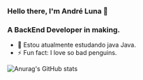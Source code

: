 ### Hello there, I'm André Luna 👋
### A BackEnd Developer in making.

- 🌱 Estou atualmente estudando java Java.
- ⚡ Fun fact: I love so bad penguins.

![Anurag's GitHub stats](https://github-readme-stats.vercel.app/api?username=anuraghazra&show_icons=true&theme=radical)
